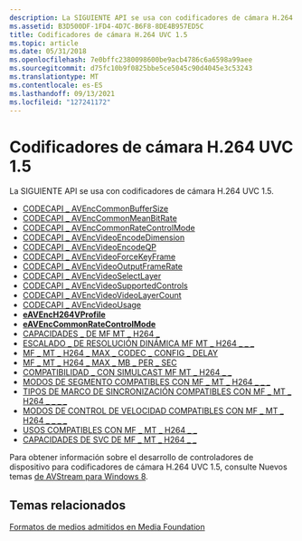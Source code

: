 ```yaml
---
description: La SIGUIENTE API se usa con codificadores de cámara H.264 UVC 1.5.
ms.assetid: B3D500DF-1FD4-4D7C-B6F8-8DE4B957ED5C
title: Codificadores de cámara H.264 UVC 1.5
ms.topic: article
ms.date: 05/31/2018
ms.openlocfilehash: 7e0bffc2380098600be9acb4786c6a6598a99aee
ms.sourcegitcommit: d75fc10b9f0825bbe5ce5045c90d4045e3c53243
ms.translationtype: MT
ms.contentlocale: es-ES
ms.lasthandoff: 09/13/2021
ms.locfileid: "127241172"
---
```

# <a name="h264-uvc-15-camera-encoders"></a>Codificadores de cámara H.264 UVC 1.5

La SIGUIENTE API se usa con codificadores de cámara H.264 UVC 1.5.

-   [CODECAPI \_ AVEncCommonBufferSize](/windows/desktop/DirectShow/avenccommonbuffersize-property)
-   [CODECAPI \_ AVEncCommonMeanBitRate](/windows/desktop/DirectShow/avenccommonmeanbitrate-property)
-   [CODECAPI \_ AVEncCommonRateControlMode](/windows/desktop/DirectShow/avenccommonratecontrolmode-property)
-   [CODECAPI \_ AVEncVideoEncodeDimension](/windows/desktop/DirectShow/avencvideoencodedimension-property)
-   [CODECAPI \_ AVEncVideoEncodeQP](codecapi-avencvideoencodeqp.md)
-   [CODECAPI \_ AVEncVideoForceKeyFrame](codecapi-avencvideoforcekeyframe.md)
-   [CODECAPI \_ AVEncVideoOutputFrameRate](/windows/desktop/DirectShow/avencvideooutputframerate-property)
-   [CODECAPI \_ AVEncVideoSelectLayer](codecapi-avencvideoselectlayer.md)
-   [CODECAPI \_ AVEncVideoSupportedControls](codecapi-avencvideosupportedcontrols.md)
-   [CODECAPI \_ AVEncVideoVideoLayerCount](codecapi-avencvideotemporallayercount.md)
-   [CODECAPI \_ AVEncVideoUsage](codecapi-avencvideousage.md)
-   [**eAVEncH264VProfile**](/windows/desktop/api/codecapi/ne-codecapi-eavench264vprofile)
-   [**eAVEncCommonRateControlMode**](/windows/desktop/api/codecapi/ne-codecapi-eavenccommonratecontrolmode)
-   [CAPACIDADES \_ DE MF MT \_ H264 \_](mf-mt-h264-capabilities.md)
-   [ESCALADO \_ DE RESOLUCIÓN DINÁMICA MF MT \_ H264 \_ \_ \_](https://www.bing.com/search?q=MF\_MT\_H264\_DYNAMIC\_RESOLUTION\_SCALING)
-   [MF \_ MT \_ H264 \_ MAX \_ CODEC \_ CONFIG \_ DELAY](mf-mt-h264-max-codec-config-delay.md)
-   [MF \_ MT \_ H264 \_ MAX \_ MB \_ PER \_ SEC](mf-mt-h264-max-mb-per-sec.md)
-   [COMPATIBILIDAD \_ CON SIMULCAST MF MT \_ H264 \_ \_](mf-mt-h264-simulcast-support.md)
-   [MODOS DE SEGMENTO COMPATIBLES CON MF \_ MT \_ H264 \_ \_ \_](mf-mt-h264-supported-slice-modes.md)
-   [TIPOS DE MARCO DE SINCRONIZACIÓN COMPATIBLES CON MF \_ MT \_ H264 \_ \_ \_ \_](mf-mt-h264-supported-sync-frame-types.md)
-   [MODOS DE CONTROL DE VELOCIDAD COMPATIBLES CON MF \_ MT \_ H264 \_ \_ \_ \_](mf-mt-h264-supported-rate-control-modes.md)
-   [USOS COMPATIBLES CON MF \_ MT \_ H264 \_ \_](mf-mt-h264-supported-usages.md)
-   [CAPACIDADES DE SVC DE MF \_ MT \_ H264 \_ \_](mf-mt-h264-svc-capabilities.md)

Para obtener información sobre el desarrollo de controladores de dispositivo para codificadores de cámara H.264 UVC 1.5, consulte Nuevos temas [de AVStream para Windows 8](/windows-hardware/drivers/stream/new-windows-8-ddis).

## <a name="related-topics"></a>Temas relacionados

<dl> <dt>

[Formatos de medios admitidos en Media Foundation](supported-media-formats-in-media-foundation.md)
</dt> </dl>

 

 
